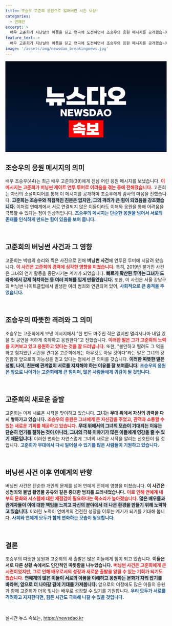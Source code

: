 ```yaml
---
title: 조승우 고준희 응원으로 잃어버린 시간 보상!
categories:
  - 연예인
excerpt: >
  배우 고준희가 지난날의 아픔을 딛고 연극에 도전하면서 조승우의 응원 메시지를 공개했습니다. 조승우는 당당하게 서라며 그녀를 힘내게 했고, 고준희는 그 고마움을 전했습니다. 클릭하면 그녀의 감동적인 이야기와 조승우의 따뜻한 응원 메시지를 확인할 수 있습니다!
feature_text: >
  배우 고준희가 지난날의 아픔을 딛고 연극에 도전하면서 조승우의 응원 메시지를 공개했습니다. 조승우는 당당하게 서라며 그녀를 힘내게 했고, 고준희는 그 고마움을 전했습니다. 클릭하면 그녀의 감동적인 이야기와 조승우의 따뜻한 응원 메시지를 확인할 수 있습니다!
image: '/assets/img/newsdao_breakingnews.jpg'
---
```


<p><img src="/assets/img/newsdao_breakingnews.jpg" alt="ontimetimes 속보" /></p>

<h2 data-ke-size="size26">조승우의 응원 메시지의 의미</h2>

<p data-ke-size="size16">배우 조승우(44)는 최근 배우 고준희(39)에게 진심 어린 응원 메시지를 보냈습니다. <b><span style="color: #ee2323;">이 메시지는 고준희가 버닝썬 게이트 연루 루머로 어려움을 겪는 중에 전해졌습니다.</span></b> 고준희는 자신의 소셜미디어를 통해 이 메시지를 공개하며 조승우에게 감사의 마음을 전했습니다. <b><span style="background-color: #21538527;">고준희는 조승우와 직접적인 친분은 없지만, 그의 격려가 큰 힘이 되었음을 강조했습니다.</span></b> 이처럼 연예계에서 서로 연결되지 않은 이들이라도 이해와 응원을 통해 어려움을 극복할 수 있다는 점이 인상적입니다. <b><span style="color: #1a5490;">조승우의 메시지는 단순한 응원을 넘어서 서로의 존재를 인식하게 만드는 힘이 있음을 보여 줍니다.</span></b></p>

<p data-ke-size="size16">&nbsp;</p>

<h2 data-ke-size="size26">고준희의 버닝썬 사건과 그 영향</h2>

<p data-ke-size="size16">고준희는 빅뱅의 승리와 찍은 사진으로 인해 <b>버닝썬 사건</b>에 연루된 루머에 시달려 왔습니다. <b><span style="color: #ee2323;">이 사건은 고준희의 경력에 심각한 영향을 미쳤습니다.</span></b> 특히, 2019년 불거진 사건은 그녀의 연기 활동을 중단시키는 계기가 되었습니다. <b><span style="background-color: #21538527;">빠르게 확산된 루머는 그녀가 드라마에서 강제 하차하는 등 여러 피해를 입게 만들었습니다.</span></b> 또한, 이 사건은 서울 강남구의 버닝썬 나이트클럽에서 발생한 여러 범죄와 연관되어 있어, <b><span style="color: #1a5490;">사회적으로 큰 충격을 주었습니다.</span></b></p>

<p data-ke-size="size16">&nbsp;</p>

<h2 data-ke-size="size26">조승우의 따뜻한 격려와 그 의미</h2>

<p data-ke-size="size16">조승우는 고준희에게 보낸 메시지에서 "한 번도 마주친 적은 없지만 멀리서나마 내일 있을 첫 공연을 격하게 축하하고 응원한다"고 전했습니다. <b><span style="color: #ee2323;">이러한 말은 그가 고준희의 노력을 지켜보고 있고 응원하고 있다는 것을 잘 드러냅니다.</span></b> 또한, "불안하고 떨려도 그 억울하고 힘겨웠던 시간을 견뎌온 고준희에게는 아무것도 아닐 것이다"라는 말은 그녀의 강인함과 앞으로의 가능성을 믿고 있다는 점에서 큰 의미를 갖습니다. <b><span style="background-color: #21538527;">이러한 따뜻한 말은 성별, 나이, 친분에 관계없이 서로를 지지해야 하는 이유를 잘 보여줍니다.</span></b> <b><span style="color: #1a5490;">조승우의 응원은 앞으로 나아가는 고준희에게 큰 힘이며, 많은 사람들에게 귀감이 될 것입니다.</span></b></p>

<p data-ke-size="size16">&nbsp;</p>

<h2 data-ke-size="size26">고준희의 새로운 출발</h2>

<p data-ke-size="size16">고준희는 이제 새로운 시작을 맞이하고 있습니다. <b>그녀는 무대 위에서 자신의 경력을 다시 쌓아가고 있습니다.</b> <b><span style="color: #ee2323;">조승우의 응원은 그녀에게 큰 자신감을 주었고, 관객과 소통할 수 있는 새로운 기회를 제공하고 있습니다.</span></b> <b><span style="background-color: #21538527;">무대 위에서의 그녀의 모습이 기대되는 이유는 단순히 연기를 잘하는 것이 아니라, 그녀의 극복 이야기가 많은 이들에게 영감을 줄 수 있기 때문입니다.</span></b> 이러한 변화는 자연스럽게 그녀의 새로운 시작을 알리는 신호탄이 될 것입니다. <b><span style="color: #1a5490;">고준희가 무대에서 다시 일어설 수 있기를 많은 사람들이 기원하고 있습니다.</span></b></p>

<p data-ke-size="size16">&nbsp;</p>

<h2 data-ke-size="size26">버닝썬 사건 이후 연예계의 반향</h2>

<p data-ke-size="size16">버닝썬 사건은 단순한 개인의 문제를 넘어 연예계 전체에 영향을 미쳤습니다. <b>이 사건은 성범죄와 불법 촬영물 공유와 같은 중대한 범죄를 드러내었습니다.</b> <b><span style="color: #ee2323;">이로 인해 연예계 내부의 문화와 시스템에 대한 재점검이 필요하다는 목소리가 높아졌습니다.</span></b> <b><span style="background-color: #21538527;">많은 배우들과 관계자들이 이에 대한 책임을 느끼고 자신의 분야에서 더 나은 환경을 만들기 위해 노력하고 있습니다.</span></b> 이러한 노력이 연예계의 건전한 성장을 이루는 계기가 되기를 기대해 봅니다. <b><span style="color: #1a5490;">사회와 연예계 모두가 함께 변화하는 모습이 필요합니다.</span></b></p>

<p data-ke-size="size16">&nbsp;</p>

<h2 data-ke-size="size26">결론</h2>

<p data-ke-size="size16">조승우의 따뜻한 응원과 고준희의 새 출발은 많은 이들에게 힘이 되고 있습니다. <b>이들은 서로 다른 상황 속에서도 인간적인 따뜻함을 나누었습니다.</b> <b><span style="color: #ee2323;">버닝썬 사건은 고준희에게 큰 시련이었지만, 그로 인해 배우로서의 성장과 새로운 출발을 알릴 수 있는 기회가 되기도 했습니다.</span></b> <b><span style="background-color: #21538527;">연예계의 많은 이들이 서로의 아픔을 이해하고 응원하는 문화가 자리 잡기를 바라며, 앞으로 더 나아갈 길에 기대를 가져봅니다.</span></b> 앞으로의 여정에도 많은 이들의 응원과 함께 고준희가 더욱 빛나는 배우로 성장할 수 있기를 기원합니다. <b><span style="color: #1a5490;">우리 모두가 서로를 격려하고 지지한다면, 힘든 시간도 극복해 나갈 수 있을 것입니다.</span></b></p>

<p data-ke-size="size16">&nbsp;</p>
실시간 뉴스 속보는, <a href="https://newsdao.kr" rel="dofollow">https://newsdao.kr</a>


